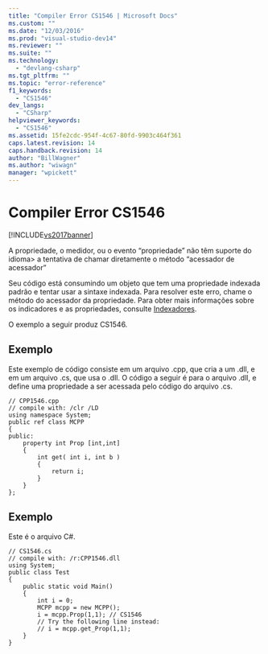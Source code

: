 ```yaml
---
title: "Compiler Error CS1546 | Microsoft Docs"
ms.custom: ""
ms.date: "12/03/2016"
ms.prod: "visual-studio-dev14"
ms.reviewer: ""
ms.suite: ""
ms.technology: 
  - "devlang-csharp"
ms.tgt_pltfrm: ""
ms.topic: "error-reference"
f1_keywords: 
  - "CS1546"
dev_langs: 
  - "CSharp"
helpviewer_keywords: 
  - "CS1546"
ms.assetid: 15fe2cdc-954f-4c67-80fd-9903c464f361
caps.latest.revision: 14
caps.handback.revision: 14
author: "BillWagner"
ms.author: "wiwagn"
manager: "wpickett"
---
```

# Compiler Error CS1546
[!INCLUDE[vs2017banner](../../../csharp/includes/vs2017banner.md)]

A propriedade, o medidor, ou o evento “propriedade” não têm suporte do idioma&gt; a tentativa de chamar diretamente o método “acessador de acessador”  
  
 Seu código está consumindo um objeto que tem uma propriedade indexada padrão e tentar usar a sintaxe indexada.  Para resolver este erro, chame o método do acessador da propriedade.  Para obter mais informações sobre os indicadores e as propriedades, consulte [Indexadores](../../../csharp/programming-guide/indexers/index.md).  
  
 O exemplo a seguir produz CS1546.  
  
## Exemplo  
 Este exemplo de código consiste em um arquivo .cpp, que cria a um .dll, e em um arquivo .cs, que usa o .dll.  O código a seguir é para o arquivo .dll, e define uma propriedade a ser acessada pelo código do arquivo .cs.  
  
```  
// CPP1546.cpp  
// compile with: /clr /LD  
using namespace System;  
public ref class MCPP  
{  
public:  
    property int Prop [int,int]  
    {  
        int get( int i, int b )  
        {  
            return i;  
        }  
    }  
};  
```  
  
## Exemplo  
 Este é o arquivo C\#.  
  
```  
// CS1546.cs  
// compile with: /r:CPP1546.dll   
using System;  
public class Test  
{  
    public static void Main()  
    {  
        int i = 0;  
        MCPP mcpp = new MCPP();  
        i = mcpp.Prop(1,1); // CS1546  
        // Try the following line instead:  
        // i = mcpp.get_Prop(1,1);  
    }  
}  
```